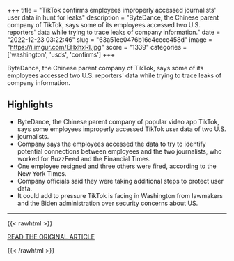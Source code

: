 +++
title = "TikTok confirms employees improperly accessed journalists' user data in hunt for leaks"
description = "ByteDance, the Chinese parent company of TikTok, says some of its employees accessed two U.S. reporters' data while trying to trace leaks of company information."
date = "2022-12-23 03:22:46"
slug = "63a51ee0476b16c4cece458d"
image = "https://i.imgur.com/EHxhxRI.jpg"
score = "1339"
categories = ['washington', 'usds', 'confirms']
+++

ByteDance, the Chinese parent company of TikTok, says some of its employees accessed two U.S. reporters' data while trying to trace leaks of company information.

## Highlights

- ByteDance, the Chinese parent company of popular video app TikTok, says some employees improperly accessed TikTok user data of two U.S.
- journalists.
- Company says the employees accessed the data to try to identify potential connections between employees and the two journalists, who worked for BuzzFeed and the Financial Times.
- One employee resigned and three others were fired, according to the New York Times.
- Company officials said they were taking additional steps to protect user data.
- It could add to pressure TikTok is facing in Washington from lawmakers and the Biden administration over security concerns about US.

---

{{< rawhtml >}}
  <p class="article-category">
    <a target="_blank" href="https://www.cbc.ca/news/business/tiktok-employees-journalists-data-leaks-1.6695348">READ THE ORIGINAL ARTICLE</a>
  </p>
{{< /rawhtml >}}
